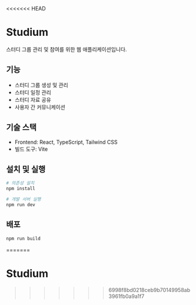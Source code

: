 <<<<<<< HEAD
# Studium

스터디 그룹 관리 및 참여를 위한 웹 애플리케이션입니다.

## 기능

- 스터디 그룹 생성 및 관리
- 스터디 일정 관리
- 스터디 자료 공유
- 사용자 간 커뮤니케이션

## 기술 스택

- Frontend: React, TypeScript, Tailwind CSS
- 빌드 도구: Vite

## 설치 및 실행

```bash
# 의존성 설치
npm install

# 개발 서버 실행
npm run dev
```

## 배포

```bash
npm run build
```
=======
# Studium
>>>>>>> 6998f8bd0218ceb9b70149958ab3961fb0a9a1f7
